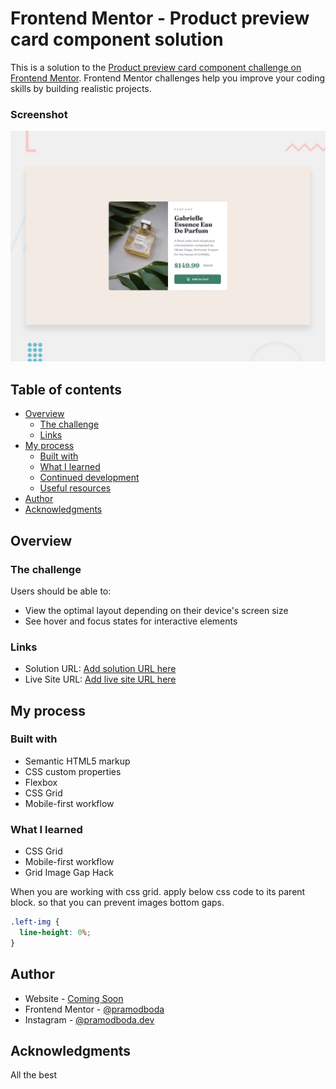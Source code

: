 # Frontend Mentor - Product preview card component solution

This is a solution to the [Product preview card component challenge on Frontend Mentor](https://www.frontendmentor.io/challenges/product-preview-card-component-GO7UmttRfa). Frontend Mentor challenges help you improve your coding skills by building realistic projects.

### Screenshot

![Design preview for the Product preview card component coding challenge](./design/desktop-preview.jpg)

## Table of contents

- [Overview](#overview)
  - [The challenge](#the-challenge)
  - [Links](#links)
- [My process](#my-process)
  - [Built with](#built-with)
  - [What I learned](#what-i-learned)
  - [Continued development](#continued-development)
  - [Useful resources](#useful-resources)
- [Author](#author)
- [Acknowledgments](#acknowledgments)

## Overview

### The challenge

Users should be able to:

- View the optimal layout depending on their device's screen size
- See hover and focus states for interactive elements

### Links

- Solution URL: [Add solution URL here](https://your-solution-url.com)
- Live Site URL: [Add live site URL here](https://your-live-site-url.com)

## My process

### Built with

- Semantic HTML5 markup
- CSS custom properties
- Flexbox
- CSS Grid
- Mobile-first workflow

### What I learned

- CSS Grid
- Mobile-first workflow
- Grid Image Gap Hack

When you are working with css grid. apply below css code to its parent block. so that you can prevent images bottom gaps.

```css
.left-img {
  line-height: 0%;
}
```

## Author

- Website - [Coming Soon](https://www.your-site.com)
- Frontend Mentor - [@pramodboda](https://www.frontendmentor.io/profile/pramodboda)
- Instagram - [@pramodboda.dev](https://www.instagram.com/pramodboda.dev)

## Acknowledgments

All the best
